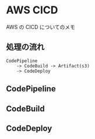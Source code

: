 # AWS CICD

AWS の CICD についてのメモ

## 処理の流れ

```
CodePipeline
    -> CodeBuild -> Artifact(s3)
    -> CodeDeploy
```

## CodePipeline

## CodeBuild

## CodeDeploy
```